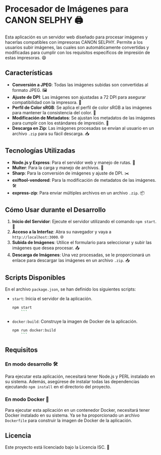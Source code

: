 # Procesador de Imágenes para CANON SELPHY 🖨️

Esta aplicación es un servidor web diseñado para procesar imágenes y hacerlas compatibles con impresoras CANON SELPHY. Permite a los usuarios subir imágenes, las cuales son automáticamente convertidas y modificadas para cumplir con los requisitos específicos de impresión de estas impresoras. 😄

## Características

- **Conversión a JPEG**: Todas las imágenes subidas son convertidas al formato JPEG. 🖼️
- **Ajuste de DPI**: Las imágenes son ajustadas a 72 DPI para asegurar compatibilidad con la impresora. 📏
- **Perfil de Color sRGB**: Se aplica el perfil de color sRGB a las imágenes para mantener la consistencia del color. 🌈
- **Modificación de Metadatos**: Se ajustan los metadatos de las imágenes para cumplir con los estándares de impresión. 📝
- **Descarga en Zip**: Las imágenes procesadas se envían al usuario en un archivo `.zip` para su fácil descarga. 📥

## Tecnologías Utilizadas

- **Node.js y Express**: Para el servidor web y manejo de rutas. 🚀
- **Multer**: Para la carga y manejo de archivos. 📂
- **Sharp**: Para la conversión de imágenes y ajuste de DPI. ✂️
- **exiftool-vendored**: Para la modificación de metadatos de las imágenes. 🛠️
- **express-zip**: Para enviar múltiples archivos en un archivo `.zip`. 📦

## Cómo Usar durante el Desarrollo

1. **Inicio del Servidor**: Ejecute el servidor utilizando el comando `npm start`. 🏁
2. **Acceso a la Interfaz**: Abra su navegador y vaya a `http://localhost:3000`. 🌐
3. **Subida de Imágenes**: Utilice el formulario para seleccionar y subir las imágenes que desea procesar. 📤
4. **Descarga de Imágenes**: Una vez procesadas, se le proporcionará un enlace para descargar las imágenes en un archivo `.zip`. 📥

## Scripts Disponibles

En el archivo `package.json`, se han definido los siguientes scripts:

- `start`: Inicia el servidor de la aplicación.
    ```sh
    npm start
        ```
- `docker:build`: Construye la imagen de Docker de la aplicación.
    ```sh
    npm run docker:build
        ```

## Requisitos

### En modo desarrollo 🛠️
Para ejecutar esta aplicación, necesitará tener Node.js y PERL instalado en su sistema. Además, asegúrese de instalar todas las dependencias ejecutando `npm install` en el directorio del proyecto.

### En modo Docker 🐳
Para ejecutar esta aplicación en un contenedor Docker, necesitará tener Docker instalado en su sistema. Ya se ha proporcionado un archivo `Dockerfile` para construir la imagen de Docker de la aplicación.


## Licencia

Este proyecto está licenciado bajo la Licencia ISC. 📄
